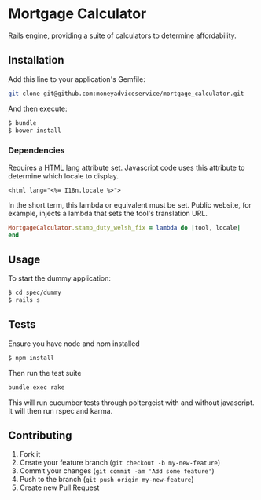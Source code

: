 Mortgage Calculator
===================

Rails engine, providing a suite of calculators to determine affordability.


## Installation

Add this line to your application's Gemfile:

```sh
git clone git@github.com:moneyadviceservice/mortgage_calculator.git
```

And then execute:

```sh
$ bundle
$ bower install
```
### Dependencies

Requires a HTML lang attribute set. Javascript code uses this attribute to determine which locale to display.
```erb
<html lang="<%= I18n.locale %>">
```

In the short term, this lambda or equivalent must be set. Public website, for example, injects a lambda that sets the tool's translation URL.

```ruby
MortgageCalculator.stamp_duty_welsh_fix = lambda do |tool, locale|
end
```


## Usage

To start the dummy application:

```sh
$ cd spec/dummy
$ rails s
```

## Tests

Ensure you have node and npm installed

```sh
$ npm install
```
Then run the test suite

```sh
bundle exec rake
```
This will run cucumber tests through poltergeist with and without javascript. It will then run rspec and karma.

## Contributing

1. Fork it
2. Create your feature branch (`git checkout -b my-new-feature`)
3. Commit your changes (`git commit -am 'Add some feature'`)
4. Push to the branch (`git push origin my-new-feature`)
5. Create new Pull Request
